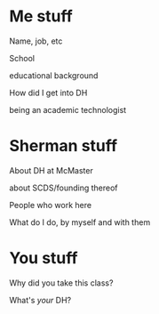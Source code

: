 Me stuff
========

Name, job, etc

School

educational background

How did I get into DH

being an academic technologist

Sherman stuff
=============

About DH at McMaster

about SCDS/founding thereof

People who work here

What do I do, by myself and with them


You stuff
=========

Why did you take this class?

What's *your* DH?


